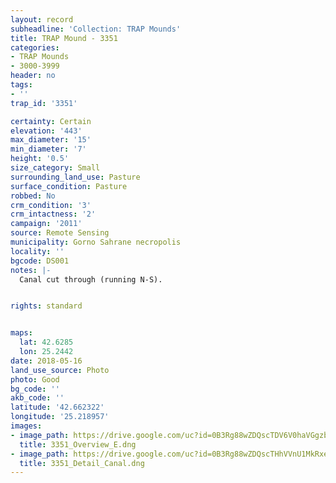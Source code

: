 ```yaml
---
layout: record
subheadline: 'Collection: TRAP Mounds'
title: TRAP Mound - 3351
categories:
- TRAP Mounds
- 3000-3999
header: no
tags:
- ''
trap_id: '3351'

certainty: Certain
elevation: '443'
max_diameter: '15'
min_diameter: '7'
height: '0.5'
size_category: Small
surrounding_land_use: Pasture
surface_condition: Pasture
robbed: No
crm_condition: '3'
crm_intactness: '2'
campaign: '2011'
source: Remote Sensing
municipality: Gorno Sahrane necropolis
locality: ''
bgcode: DS001
notes: |-
  Canal cut through (running N-S).


rights: standard


maps:
  lat: 42.6285
  lon: 25.2442
date: 2018-05-16
land_use_source: Photo
photo: Good
bg_code: ''
akb_code: ''
latitude: '42.662322'
longitude: '25.218957'
images:
- image_path: https://drive.google.com/uc?id=0B3Rg88wZDQscTDV6V0haVGgzbVU
  title: 3351_Overview_E.dng
- image_path: https://drive.google.com/uc?id=0B3Rg88wZDQscTHhVVnU1MkRxeGs
  title: 3351_Detail_Canal.dng
---
```

